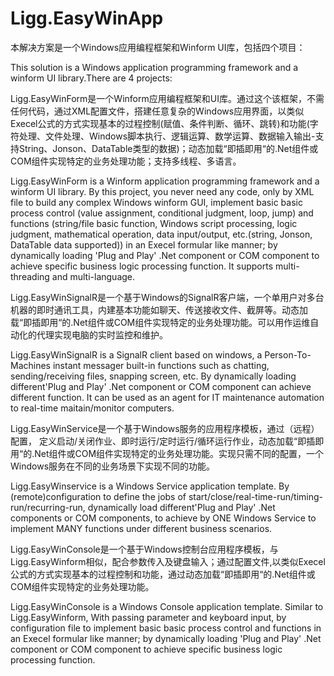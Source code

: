 ﻿# Ligg.EasyWinApp
  本解决方案是一个Windows应用编程框架和Winform UI库，包括四个项目：
  
  This solution  is a Windows application programming framework and a winform UI library.There are 4 projects: 
  
  
  Ligg.EasyWinForm是一个Winform应用编程框架和UI库。通过这个该框架，不需任何代码，通过XML配置文件，搭建任意复杂的Windows应用界面，以类似Execel公式的方式实现基本的过程控制(赋值、条件判断、循环、跳转)和功能(字符处理、文件处理、Windows脚本执行、逻辑运算、数学运算、数据输入输出-支持String、Jonson、DataTable类型的数据)；动态加载“即插即用“的.Net组件或COM组件实现特定的业务处理功能；支持多线程、多语言。
  
  Ligg.EasyWinForm is a Winform application programming framework and a winform UI library. By this project, you never need any code, only by XML file to build any complex Windows winform GUI, implement basic basic process control (value assignment, conditional judgment, loop, jump) and functions (string/file basic function, Windows script processing, logic judgment, mathematical operation, data input/output, etc.(string, Jonson, DataTable data supported)) in an Execel formular like manner; by dynamically loading 'Plug and Play' .Net component or COM component to achieve specific business logic processing function. It supports multi-threading and multi-language.
  
  Ligg.EasyWinSignalR是一个基于Windows的SignalR客户端，一个单用户对多台机器的即时通讯工具，内建基本功能如聊天、传送接收文件、截屏等。动态加载“即插即用“的.Net组件或COM组件实现特定的业务处理功能。可以用作运维自动化的代理实现电脑的实时监控和维护。
  
  Ligg.EasyWinSignalR  is a SignalR client based on windows, a Person-To-Machines instant messager built-in functions such as chatting, sending/receiving files, snapping screen, etc.  By dynamically loading different'Plug and Play' .Net component or COM component can achieve different function. It can be used as an agent for IT maintenance automation to real-time maitain/monitor computers.
  
  Ligg.EasyWinService是一个基于Windows服务的应用程序模板，通过（远程）配置， 定义启动/关闭作业、即时运行/定时运行/循环运行作业，动态加载“即插即用“的.Net组件或COM组件实现特定的业务处理功能。实现只需不同的配置，一个Windows服务在不同的业务场景下实现不同的功能。
  
  Ligg.EasyWinservice  is a Windows Service application template. By (remote)configuration to define the jobs of start/close/real-time-run/timing-run/recurring-run, dynamically load different'Plug and Play' .Net components or COM components, to achieve by ONE Windows Service to implement MANY functions under different business scenarios. 
  
  Ligg.EasyWinConsole是一个基于Windows控制台应用程序模板，与Ligg.EasyWinform相似，配合参数传入及键盘输入；通过配置文件,以类似Execel公式的方式实现基本的过程控制和功能，通过动态加载“即插即用“的.Net组件或COM组件实现特定的业务处理功能。
  
  Ligg.EasyWinConsole  is a Windows Console application template. Similar to Ligg.EasyWinform, With passing parameter and keyboard input, by configuration file to implement basic basic process control and functions in an Execel formular like manner; by dynamically loading  'Plug and Play' .Net component or COM component to achieve specific business logic processing function.